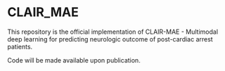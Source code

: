 # CLAIR_MAE
This repository is the official implementation of CLAIR-MAE - Multimodal deep learning for predicting neurologic outcome of post-cardiac arrest patients. 

Code will be made available upon publication.
